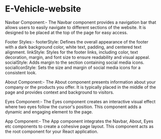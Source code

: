# E-Vehicle-website
Navbar Component:-
The Navbar component provides a navigation bar that allows users to easily navigate to different sections of the website. It is designed to be placed at the top of the page for easy access.

Footer Styles:-
footerStyle: Defines the overall appearance of the footer with a dark background color, white text, padding, and centered text alignment.
linkStyle: Styles for the footer links, including color, text decoration, margin, and font size to ensure readability and visual appeal.
socialStyle: Adds margin to the section containing social media icons.
socialIconStyle: Sets the size and margin of social media icons for a consistent look.

About Component:-
The About component presents information about your company or the products you offer. It is typically placed in the middle of the page and provides context and background to visitors.

Eyes Component:-
The Eyes component creates an interactive visual effect where two eyes follow the cursor's position. This component adds a dynamic and engaging element to the page.

 App Component:-
The App component integrates the Navbar, About, Eyes etc components to create a cohesive page layout. This component acts as the root component for your React application.

